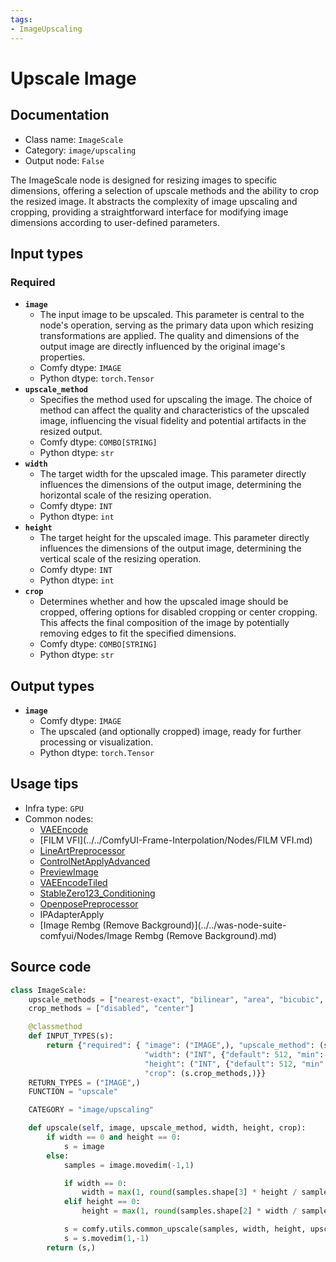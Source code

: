 ```yaml
---
tags:
- ImageUpscaling
---
```


# Upscale Image
## Documentation
- Class name: `ImageScale`
- Category: `image/upscaling`
- Output node: `False`

The ImageScale node is designed for resizing images to specific dimensions, offering a selection of upscale methods and the ability to crop the resized image. It abstracts the complexity of image upscaling and cropping, providing a straightforward interface for modifying image dimensions according to user-defined parameters.
## Input types
### Required
- **`image`**
    - The input image to be upscaled. This parameter is central to the node's operation, serving as the primary data upon which resizing transformations are applied. The quality and dimensions of the output image are directly influenced by the original image's properties.
    - Comfy dtype: `IMAGE`
    - Python dtype: `torch.Tensor`
- **`upscale_method`**
    - Specifies the method used for upscaling the image. The choice of method can affect the quality and characteristics of the upscaled image, influencing the visual fidelity and potential artifacts in the resized output.
    - Comfy dtype: `COMBO[STRING]`
    - Python dtype: `str`
- **`width`**
    - The target width for the upscaled image. This parameter directly influences the dimensions of the output image, determining the horizontal scale of the resizing operation.
    - Comfy dtype: `INT`
    - Python dtype: `int`
- **`height`**
    - The target height for the upscaled image. This parameter directly influences the dimensions of the output image, determining the vertical scale of the resizing operation.
    - Comfy dtype: `INT`
    - Python dtype: `int`
- **`crop`**
    - Determines whether and how the upscaled image should be cropped, offering options for disabled cropping or center cropping. This affects the final composition of the image by potentially removing edges to fit the specified dimensions.
    - Comfy dtype: `COMBO[STRING]`
    - Python dtype: `str`
## Output types
- **`image`**
    - Comfy dtype: `IMAGE`
    - The upscaled (and optionally cropped) image, ready for further processing or visualization.
    - Python dtype: `torch.Tensor`
## Usage tips
- Infra type: `GPU`
- Common nodes:
    - [VAEEncode](../../Comfy/Nodes/VAEEncode.md)
    - [FILM VFI](../../ComfyUI-Frame-Interpolation/Nodes/FILM VFI.md)
    - [LineArtPreprocessor](../../comfyui_controlnet_aux/Nodes/LineArtPreprocessor.md)
    - [ControlNetApplyAdvanced](../../Comfy/Nodes/ControlNetApplyAdvanced.md)
    - [PreviewImage](../../Comfy/Nodes/PreviewImage.md)
    - [VAEEncodeTiled](../../Comfy/Nodes/VAEEncodeTiled.md)
    - [StableZero123_Conditioning](../../Comfy/Nodes/StableZero123_Conditioning.md)
    - [OpenposePreprocessor](../../comfyui_controlnet_aux/Nodes/OpenposePreprocessor.md)
    - IPAdapterApply
    - [Image Rembg (Remove Background)](../../was-node-suite-comfyui/Nodes/Image Rembg (Remove Background).md)



## Source code
```python
class ImageScale:
    upscale_methods = ["nearest-exact", "bilinear", "area", "bicubic", "lanczos"]
    crop_methods = ["disabled", "center"]

    @classmethod
    def INPUT_TYPES(s):
        return {"required": { "image": ("IMAGE",), "upscale_method": (s.upscale_methods,),
                              "width": ("INT", {"default": 512, "min": 0, "max": MAX_RESOLUTION, "step": 1}),
                              "height": ("INT", {"default": 512, "min": 0, "max": MAX_RESOLUTION, "step": 1}),
                              "crop": (s.crop_methods,)}}
    RETURN_TYPES = ("IMAGE",)
    FUNCTION = "upscale"

    CATEGORY = "image/upscaling"

    def upscale(self, image, upscale_method, width, height, crop):
        if width == 0 and height == 0:
            s = image
        else:
            samples = image.movedim(-1,1)

            if width == 0:
                width = max(1, round(samples.shape[3] * height / samples.shape[2]))
            elif height == 0:
                height = max(1, round(samples.shape[2] * width / samples.shape[3]))

            s = comfy.utils.common_upscale(samples, width, height, upscale_method, crop)
            s = s.movedim(1,-1)
        return (s,)

```
